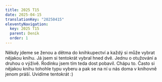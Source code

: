 ```yaml
---
title: 2025 T15
date: 2025-04-15
translationKey: "20250415"
eleventyNavigation:
  key: 2025 T15
  parent: Deník
  order: 1
---
```

Někdy jdeme se ženou a dětma do knihkupectví a každý si může vybrat nějakou knihu. Já jsem si tentokrát vybral hned dvě. Jednu o otužování a druhou o výživě. Rodinku jsem tím teda dost pobavil. Chápu to. Často si nějakou knihu tohohle typu vyberu a pak se na ní u nás doma v knihovně jenom práší. Uvidíme tentokrát :)
